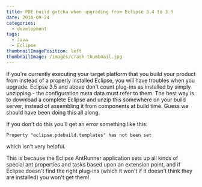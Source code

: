 ```yaml
---
title: PDE build gotcha when upgrading from Eclipse 3.4 to 3.5
date: 2010-09-24
categories:
  - development
tags:
  - Java
  - Eclipse
thumbnailImagePosition: left
thumbnailImage: /images/crash-thumbnail.jpg
---
```


If you're currently executing your target platform that you build your product from instead of a properly installed Eclipse, you will have troubles when you upgrade. Eclipse 3.5 and above don't count plug-ins as installed by simply unzipping - the configuration meta data must refer to them. The best way is to download a complete Eclipse and unzip this somewhere on your build server, instead of assembling it from components at build time. Guess we should have been doing this all along.

<!--more-->

If you don't do this you'll get an error something like this:

```
Property "eclipse.pdebuild.templates" has not been set
```

which isn't very helpful.

This is because the Eclipse AntRunner application sets up all kinds of special ant properties and tasks based upon an extension point, and if Eclipse doesn't find the right plug-ins (which it won't if it doesn't think they are installed) you won't get them!

